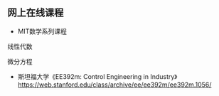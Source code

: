 ## 网上在线课程

- MIT数学系列课程

线性代数

微分方程

- 斯坦福大学《EE392m: Control Engineering in Industry》
https://web.stanford.edu/class/archive/ee/ee392m/ee392m.1056/

